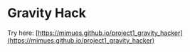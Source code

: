 # Gravity Hack

Try here: [https://mimues.github.io/project1_gravity_hacker](https://mimues.github.io/project1_gravity_hacker)

